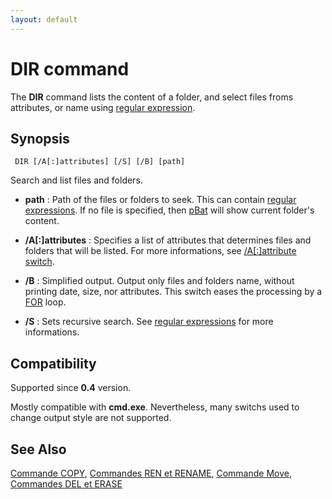 ```yaml
---
layout: default
---
```

# DIR command

The **DIR** command lists the content of a folder, and select files froms 
attributes, or name using [regular expression](spec/regexp).

## Synopsis

     DIR [/A[:]attributes] [/S] [/B] [path]

Search and list files and folders.

* **path** : Path of the files or folders to seek. This can contain [regular 
  expressions](spec/regexp). If no file is specified, then [pBat](pbat) will 
  show current folder's content.

* **/A\[:\]attributes** : Specifies a list of attributes that determines files 
  and folders that will be listed. For more informations, see 
  [/A\[:\]attribute switch](spec/attr).

* **/B** : Simplified output. Output only files and folders name, without 
  printing date, size, nor attributes. This switch eases the processing by a 
  [FOR](for) loop.

* **/S** : Sets recursive search. See [regular expressions](spec/regexp) for 
  more informations.

## Compatibility

Supported since **0.4** version.

Mostly compatible with **cmd.exe**. Nevertheless, many switchs used to change 
output style are not supported.

## See Also

[Commande COPY](copy), [Commandes REN et RENAME](ren), [Commande Move](move), 
[Commandes DEL et ERASE](del) 

